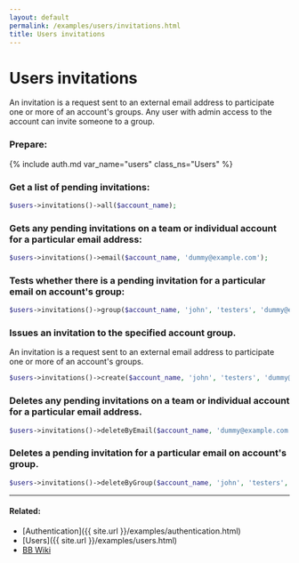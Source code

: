 ```yaml
---
layout: default
permalink: /examples/users/invitations.html
title: Users invitations
---
```


# Users invitations

An invitation is a request sent to an external email address to participate one or more of an account's groups.
Any user with admin access to the account can invite someone to a group.

### Prepare:
{% include auth.md var_name="users" class_ns="Users" %}

### Get a list of pending invitations:

```php
$users->invitations()->all($account_name);
```

### Gets any pending invitations on a team or individual account for a particular email address:

```php
$users->invitations()->email($account_name, 'dummy@example.com');
```

### Tests whether there is a pending invitation for a particular email on account's group:

```php
$users->invitations()->group($account_name, 'john', 'testers', 'dummy@example.com');
```

### Issues an invitation to the specified account group.

An invitation is a request sent to an external email address to participate one or more of an account's groups.

```php
$users->invitations()->create($account_name, 'john', 'testers', 'dummy@example.com');
```

### Deletes any pending invitations on a team or individual account for a particular email address.

```php
$users->invitations()->deleteByEmail($account_name, 'dummy@example.com');
```

### Deletes a pending invitation for a particular email on account's group.

```php
$users->invitations()->deleteByGroup($account_name, 'john', 'testers', 'dummy@example.com');
```

----

#### Related:
  * [Authentication]({{ site.url }}/examples/authentication.html)
  * [Users]({{ site.url }}/examples/users.html)
  * [BB Wiki](https://confluence.atlassian.com/display/BITBUCKET/invitations+Resource#invitationsResource-Overview)
